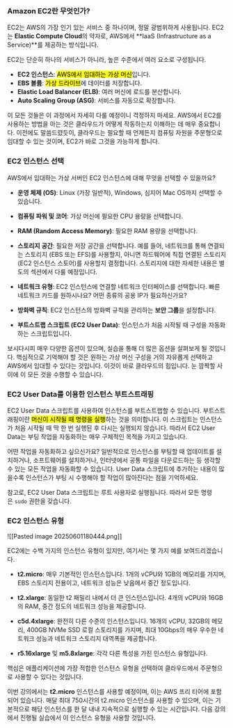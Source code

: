 ### Amazon EC2란 무엇인가?

EC2는 AWS의 가장 인기 있는 서비스 중 하나이며, 정말 광범위하게 사용됩니다. EC2는 **Elastic Compute Cloud**의 약자로, AWS에서 **IaaS (Infrastructure as a Service)**를 제공하는 방식입니다.

EC2는 단순히 하나의 서비스가 아니라, 높은 수준에서 여러 요소로 구성됩니다.

- **EC2 인스턴스**: <mark class="hltr-red">AWS에서 임대하는 가상 머신</mark>입니다.
- **EBS 볼륨**: <mark class="hltr-red">가상 드라이브</mark>에 데이터를 저장합니다.
- **Elastic Load Balancer (ELB)**: 여러 머신에 로드를 분산합니다.
- **Auto Scaling Group (ASG)**: 서비스를 자동으로 확장합니다.

이 모든 것들은 이 과정에서 자세히 다룰 예정이니 걱정하지 마세요. AWS에서 EC2를 사용하는 방법을 아는 것은 클라우드가 어떻게 작동하는지 이해하는 데 매우 중요합니다. 이전에도 말씀드렸듯이, 클라우드는 필요할 때 언제든지 컴퓨팅 자원을 주문형으로 임대할 수 있는 것이며, EC2가 바로 그것을 가능하게 합니다.

### EC2 인스턴스 선택

AWS에서 임대하는 가상 서버인 EC2 인스턴스에 대해 무엇을 선택할 수 있을까요?

- **운영 체제 (OS)**: Linux (가장 일반적), Windows, 심지어 Mac OS까지 선택할 수 있습니다.

- **컴퓨팅 파워 및 코어**: 가상 머신에 필요한 CPU 용량을 선택합니다.

- **RAM (Random Access Memory)**: 필요한 RAM 용량을 선택합니다.

- **스토리지 공간**: 필요한 저장 공간을 선택합니다. 예를 들어, 네트워크를 통해 연결되는 스토리지 (EBS 또는 EFS)를 사용할지, 아니면 하드웨어에 직접 연결된 스토리지 (EC2 인스턴스 스토어)를 사용할지 결정합니다. 스토리지에 대한 자세한 내용은 별도의 섹션에서 다룰 예정입니다.

- **네트워크 유형**: EC2 인스턴스에 연결할 네트워크 인터페이스를 선택합니다. 빠른 네트워크 카드를 원하시나요? 어떤 종류의 공용 IP가 필요하신가요?

- **방화벽 규칙**: EC2 인스턴스의 방화벽 규칙을 관리하는 **보안 그룹**을 설정합니다.

- **부트스트랩 스크립트 (EC2 User Data)**: 인스턴스가 처음 시작될 때 구성을 자동화하는 스크립트입니다.

보시다시피 매우 다양한 옵션이 있으며, 실습을 통해 더 많은 옵션을 살펴보게 될 것입니다. 핵심적으로 기억해야 할 것은 원하는 가상 머신 구성을 거의 자유롭게 선택하고 AWS에서 임대할 수 있다는 것입니다. 이것이 바로 클라우드의 힘입니다. 눈 깜짝할 사이에 이 모든 것을 수행할 수 있습니다.

### EC2 User Data를 이용한 인스턴스 부트스트래핑

EC2 User Data 스크립트를 사용하여 인스턴스를 부트스트랩할 수 있습니다. 부트스트래핑이란 <mark class="hltr-red">머신이 시작될 때 명령을 실행</mark>하는 것을 의미합니다. 이 스크립트는 인스턴스가 처음 시작될 때 딱 한 번 실행된 후 다시는 실행되지 않습니다. 따라서 EC2 User Data는 부팅 작업을 자동화하는 매우 구체적인 목적을 가지고 있습니다.

어떤 작업을 자동화하고 싶으신가요? 일반적으로 인스턴스를 부팅할 때 업데이트를 설치하거나, 소프트웨어를 설치하거나, 인터넷에서 공통 파일을 다운로드하는 등 생각할 수 있는 모든 작업을 자동화할 수 있습니다. User Data 스크립트에 추가하는 내용이 많을수록 인스턴스가 부팅 시 수행해야 할 작업이 많아진다는 점을 기억하세요.

참고로, EC2 User Data 스크립트는 루트 사용자로 실행됩니다. 따라서 모든 명령은 `sudo` 권한을 갖습니다.

### EC2 인스턴스 유형

![[Pasted image 20250601180444.png]]

EC2에는 수백 가지의 인스턴스 유형이 있지만, 여기서는 몇 가지 예를 보여드리겠습니다.

- **t2.micro**: 매우 기본적인 인스턴스입니다. 1개의 vCPU와 1GB의 메모리를 가지며, EBS 스토리지 전용이고, 네트워크 성능은 낮음에서 중간 정도입니다.

- **t2.xlarge**: 동일한 t2 패밀리 내에서 더 큰 인스턴스입니다. 4개의 vCPU와 16GB의 RAM, 중간 정도의 네트워크 성능을 제공합니다.

- **c5d.4xlarge**: 완전히 다른 수준의 인스턴스입니다. 16개의 vCPU, 32GB의 메모리, 400GB NVMe SSD 로컬 스토리지를 가지며, 최대 10Gbps의 매우 우수한 네트워크 성능과 네트워크 스토리지 대역폭을 제공합니다.

- **r5.16xlarge** 및 **m5.8xlarge**: 각각 다른 특성을 가진 인스턴스 유형입니다.

핵심은 애플리케이션에 가장 적합한 인스턴스 유형을 선택하여 클라우드에서 주문형으로 사용할 수 있다는 것입니다.

이번 강의에서는 **t2.micro** 인스턴스를 사용할 예정이며, 이는 AWS 프리 티어에 포함되어 있습니다. 매달 최대 750시간의 t2.micro 인스턴스를 사용할 수 있으며, 이는 기본적으로 해당 인스턴스를 한 달 내내 지속적으로 실행할 수 있는 시간입니다. 다음 강의에서 진행될 실습에서 이 인스턴스 유형을 사용할 것입니다.
